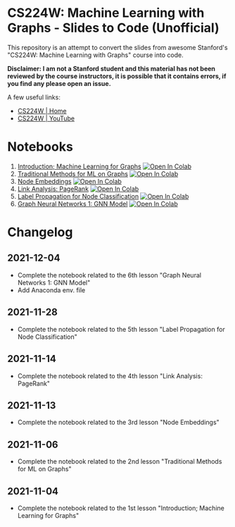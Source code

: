 # CS224W: Machine Learning with Graphs - Slides to Code (Unofficial)

This repository is an attempt to convert the slides from awesome Stanford's "CS224W: Machine Learning with Graphs" course into code.

**Disclaimer: I am not a Stanford student and this material has not been reviewed by the course instructors, it is possible that it contains errors, if you find any please open an issue.**

A few useful links:
* [CS224W | Home](http://web.stanford.edu/class/cs224w/index.html#schedule)
* [CS224W | YouTube](https://youtu.be/JAB_plj2rbA)

# Notebooks
1. [Introduction; Machine Learning for Graphs](https://github.com/mnslarcher/cs224w-slides-to-code/blob/main/notebooks/01-introduction-machine-learning-for-graphs.ipynb) [![Open In Colab](https://colab.research.google.com/assets/colab-badge.svg)](https://colab.research.google.com/github/mnslarcher/cs224w-slides-to-code/blob/main/notebooks/01-introduction-machine-learning-for-graphs.ipynb)
2. [Traditional Methods for ML on Graphs](https://github.com/mnslarcher/cs224w-slides-to-code/blob/main/notebooks/02-traditional-methods-for-ml-on-graphs.ipynb) [![Open In Colab](https://colab.research.google.com/assets/colab-badge.svg)](https://colab.research.google.com/github/mnslarcher/cs224w-slides-to-code/blob/main/notebooks/02-traditional-methods-for-ml-on-graphs.ipynb)
3. [Node Embeddings](https://github.com/mnslarcher/cs224w-slides-to-code/blob/main/notebooks/03-node-embeddings.ipynb) [![Open In Colab](https://colab.research.google.com/assets/colab-badge.svg)](https://colab.research.google.com/github/mnslarcher/cs224w-slides-to-code/blob/main/notebooks/03-node-embeddings.ipynb)
4. [Link Analysis: PageRank](https://github.com/mnslarcher/cs224w-slides-to-code/blob/main/notebooks/04-link-analysis-pagerank.ipynb) [![Open In Colab](https://colab.research.google.com/assets/colab-badge.svg)](https://colab.research.google.com/github/mnslarcher/cs224w-slides-to-code/blob/main/notebooks/04-link-analysis-pagerank.ipynb)
5. [Label Propagation for Node Classification](https://github.com/mnslarcher/cs224w-slides-to-code/blob/main/notebooks/05-label-propagation-for-node-classification.ipynb) [![Open In Colab](https://colab.research.google.com/assets/colab-badge.svg)](https://colab.research.google.com/github/mnslarcher/cs224w-slides-to-code/blob/main/notebooks/05-label-propagation-for-node-classification.ipynb)
6. [Graph Neural Networks 1: GNN Model](https://github.com/mnslarcher/cs224w-slides-to-code/blob/main/notebooks/06-graph-neural-networks-1-gnn-model.ipynb) [![Open In Colab](https://colab.research.google.com/assets/colab-badge.svg)](https://colab.research.google.com/github/mnslarcher/cs224w-slides-to-code/blob/main/notebooks/06-graph-neural-networks-1-gnn-model.ipynb)

# Changelog

## 2021-12-04

- Complete the notebook related to the 6th lesson "Graph Neural Networks 1: GNN Model"
- Add Anaconda env. file

## 2021-11-28

- Complete the notebook related to the 5th lesson "Label Propagation for Node Classification"

## 2021-11-14

- Complete the notebook related to the 4th lesson "Link Analysis: PageRank"

## 2021-11-13

- Complete the notebook related to the 3rd lesson "Node Embeddings"

## 2021-11-06

- Complete the notebook related to the 2nd lesson "Traditional Methods for ML on Graphs"

## 2021-11-04

- Complete the notebook related to the 1st lesson "Introduction; Machine Learning for Graphs"
